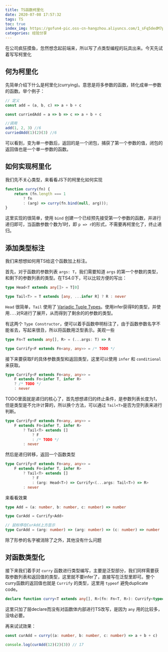 ```yaml
---
title: TS函数柯里化
date: 2020-07-08 17:57:32
tags: TS
toc: true
index_img: https://gofun4-pic.oss-cn-hangzhou.aliyuncs.com/1_sFq5dedM7pgCiB4x8UCGoQ.png
categories: 经验分享
---
```


在公司疯狂摸鱼，忽然想念起前端来，所以写了点类型编程的玩具出来。今天先试着写写柯里化

## 何为柯里化

先简单介绍下什么是柯里化(currying)。意思是将多参数的函数，转化成单一参数的函数。举个例子：
```js
// 定义
const add = (a, b, c) => a + b + c

const curriedAdd = a => b => c => a + b + c

//调用
add(1, 2, 3) //6
curriedAdd(1)(2)(3) //6
```
可以看到，变为单一参数后，返回的是一个闭包，捕获了第一个参数的值，闭包的返回值也是一个单一参数的函数。

## 如何实现柯里化

我们先不关心类型，来看看JS下的柯里化如何实现
```js
function curry(fn) {
    return (fn.length === 1
        ? fn
        : (arg) => curry(fn.bind(null, arg)));
}
```
这里实现的很简单，使用 `bind` 创建一个已经预先接受第一个参数的函数，并进行递归即可，当函数参数个数为1时，即 `p => r`的形式，不需要再柯里化了，终止递归。

## 添加类型标注

我们来想想如何用TS给这个函数加上标注。

首先，对于函数的参数列表 `args: T`，我们需要知道 `args` 的第一个参数的类型，和剩下的参数列表的类型。在TS4.0下，可以比较方便的写出：

```ts
type Head<T extends any[]> = T[0]

type Tail<T> = T extends [any, ...infer R] ? R : never
```

`Head` 很简单，`Tail` 使用了 [Variadic Tuple Types](https://devblogs.microsoft.com/typescript/announcing-typescript-4-0-beta/#variadic-tuple-types)。使用infer获得R的类型，并使用`...`对R进行了展开，从而得到了剩余的的参数的类型。

有这两个 `Type Constructor`，便可以着手函数申明标注了，由于函数参数名字不能省去，写起来很丑，所以将函数用泛型表示。美观一些
```ts
type Fn<T extends any[], R> = (...args: T) => R

type Currify<F extends Fn<any, any>> = /* TODO */
```

接下来要获取F的具体参数类型和返回类型，这里可以使用 `infer` 和 `conditional` 来获取。
```ts
type Currify<F extends Fn<any, any>> = 
    F extends Fn<infer T, infer R>
    ? /* TODO */
    : never
```
TODO里面就是递归的核心了，首先想想递归的终止条件，是参数列表长度为1，但是类型是不允许计算的，所以换个方法，可以通过 `Tail<T>`是否为空列表来进行判断。
```ts
type Currify<F extends Fn<any, any>> = 
    F extends Fn<infer T, infer R>
        ? Tail<T> extends []
            ? F
            : /* TODO */
        : never
```
然后是递归转移，返回一个函数类型
```ts
type Currify<F extends Fn<any, any>> = 
    F extends Fn<infer T, infer R>
        ? Tail<T> extends []
            ? F
            : (arg: Head<T>) => Currify<(...args: Tail<T>) => R>
        : never
```
来看看效果
```ts
type Add = (a: number, b: number, c: number) => number

type CurAdd = Currify<Add>

// 鼠标停在CurAdd上方显示
type CurAdd = (arg: number) => (arg: number) => (c: number) => number
```
除了形参的名字被消除了之外，其他没有什么问题

## 对函数类型化

接下来我们着手对 `curry` 函数进行类型编写，主要是泛型部分，我们同样需要获取参数列表和返回值的类型，这里就不要infer了，直接写在泛型里即可。整个curry函数的返回值也就是 `Currify` 的类型，这里用 `typeof` 避免duplicate code。
```ts
declare function curry<T extends any[], R>(fn: Fn<T, R>): Currify<typeof fn>
```
这里只加了层declare而没有对函数体内部进行TS改写，是因为 `any` 用的比较多，没啥必要。

再来试试效果：
```ts
const curAdd = curry((a: number, b: number, c: number) => a + b + c)

console.log(curAdd(12)(2)(3)) // 17
```
